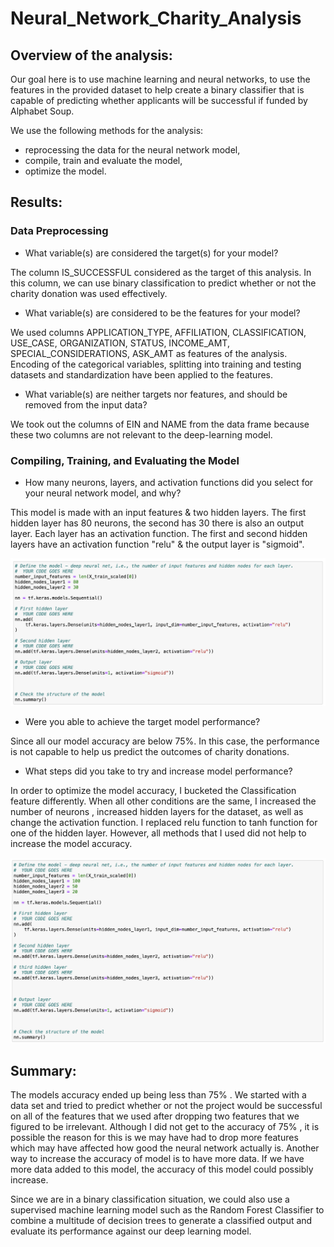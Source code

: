 # Neural_Network_Charity_Analysis
## Overview of the analysis:
Our goal here is to use machine learning and neural networks, to use the  features in the provided dataset to help create a binary classifier that is capable of predicting whether applicants will be successful if funded by Alphabet Soup.

We use the following methods for the analysis:

* reprocessing the data for the neural network model,
* compile, train and evaluate the model,
* optimize the model.


## Results: 

### Data Preprocessing

* What variable(s) are considered the target(s) for your model? 

The column IS_SUCCESSFUL considered as the target of this analysis. In this column, we can use binary classification to predict whether or not the charity donation was used effectively.

* What variable(s) are considered to be the features for your model?

We used columns APPLICATION_TYPE, AFFILIATION, CLASSIFICATION, USE_CASE, ORGANIZATION, STATUS, INCOME_AMT, SPECIAL_CONSIDERATIONS, ASK_AMT as features of the analysis. Encoding of the categorical variables, splitting into training and testing datasets and standardization have been applied to the features.


* What variable(s) are neither targets nor features, and should be removed from the input data?

We took out the columns of EIN and NAME from the data frame because these two columns are not relevant to the deep-learning model.


### Compiling, Training, and Evaluating the Model

* How many neurons, layers, and activation functions did you select for your neural network model, and why?

This model is made with an input features & two hidden layers. The first hidden layer has 80 neurons, the second has 30 there is also an output layer. Each layer has an activation function. The first and second hidden layers have an activation function "relu" & the output layer is "sigmoid".

![model](https://github.com/NishatSultana3538/Neural_Network_Charity_Analysis/blob/main/Resources/model.png)

* Were you able to achieve the target model performance?

Since all our model accuracy are below 75%. In this case, the performance is not capable to help us predict the outcomes of charity donations.

* What steps did you take to try and increase model performance?

In order to optimize the model accuracy, I bucketed the Classification feature differently. When all other conditions are the same, I increased the number of neurons , increased hidden layers for the dataset, as well as change the activation function. I replaced relu function to tanh function for one of the hidden layer. However, all methods that I used did not help to increase the model accuracy.

![model_optimized](https://github.com/NishatSultana3538/Neural_Network_Charity_Analysis/blob/main/Resources/model-opt.png)

## Summary: 

The models accuracy ended up being less than 75% . We started with a data set and tried to predict whether or not the project would be successful on all of the features that we used after dropping two features that we figured to be irrelevant. Although I did not get to the accuracy of 75% , it is possible the reason for this is we may have had to drop more features which may have affected how good the neural network actually is. Another way to increase the accuracy of  model is to have more data. If we have more data added to this model, the accuracy of this model could possibly increase.

Since we are in a binary classification situation, we could also use a supervised machine learning model such as the Random Forest Classifier to combine a multitude of decision trees to generate a classified output and evaluate its performance against our deep learning model.